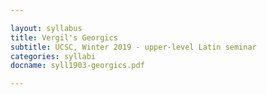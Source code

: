 ```yaml
---

layout: syllabus
title: Vergil's Georgics 
subtitle: UCSC, Winter 2019 - upper-level Latin seminar
categories: syllabi
docname: syll1903-georgics.pdf

---
```

